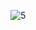 ![5](https://github.com/KwiecienKamil/E-learning-Website/assets/125808627/e4153769-34e4-4b2f-8331-ec16ca0f5169)
